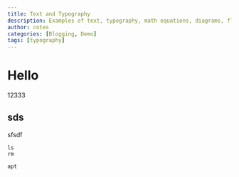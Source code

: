 ```yaml
---
title: Text and Typography
description: Examples of text, typography, math equations, diagrams, flowcharts, pictures, videos, and more.
author: cotes
categories: [Blogging, Demo]
tags: [typography]
---
```


# Hello

12333

## sds

sfsdf
```shell
ls
rm

apt
```